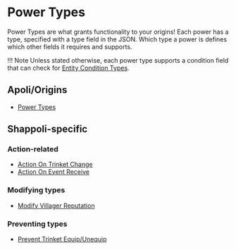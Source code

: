 # Power Types

Power Types are what grants functionality to your origins! Each power has a type, specified with a type field in the JSON. Which type a power is defines which other fields it requires and supports.

!!! Note
    Unless stated otherwise, each power type supports a condition field that can check for [Entity Condition Types](condition/entity.md).

## Apoli/Origins

-   [Power Types](https://origins.readthedocs.io/en/latest/types/power_types/)

## Shappoli-specific

### Action-related

-   [Action On Trinket Change](power/action_on_trinket_change.md)
-   [Action On Event Receive](power/action_on_event_receive.md)

### Modifying types

-   [Modify Villager Reputation](power/modify_villager_reputation.md)

### Preventing types

-   [Prevent Trinket Equip/Unequip](power/prevent_trinket_equip_unequip.md)
